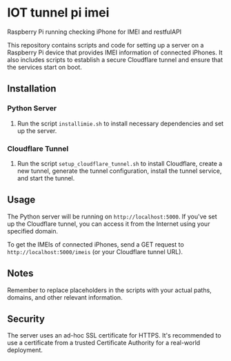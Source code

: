 # IOT tunnel pi imei 
 Raspberry Pi running checking iPhone for IMEI and restfulAPI
 
This repository contains scripts and code for setting up a server on a Raspberry Pi device that provides IMEI information of connected iPhones. It also includes scripts to establish a secure Cloudflare tunnel and ensure that the services start on boot.

## Installation

### Python Server

1. Run the script `installimie.sh` to install necessary dependencies and set up the server. 

### Cloudflare Tunnel

1. Run the script `setup_cloudflare_tunnel.sh` to install Cloudflare, create a new tunnel, generate the tunnel configuration, install the tunnel service, and start the tunnel.

## Usage

The Python server will be running on `http://localhost:5000`. If you've set up the Cloudflare tunnel, you can access it from the Internet using your specified domain.

To get the IMEIs of connected iPhones, send a GET request to `http://localhost:5000/imeis` (or your Cloudflare tunnel URL).

## Notes

Remember to replace placeholders in the scripts with your actual paths, domains, and other relevant information.

## Security

The server uses an ad-hoc SSL certificate for HTTPS. It's recommended to use a certificate from a trusted Certificate Authority for a real-world deployment.


